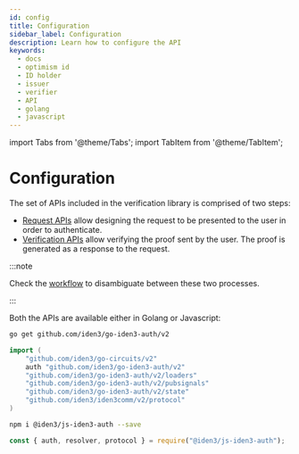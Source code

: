 ```yaml
---
id: config
title: Configuration
sidebar_label: Configuration
description: Learn how to configure the API
keywords:
  - docs
  - optimism id
  - ID holder
  - issuer
  - verifier
  - API
  - golang
  - javascript
---
```


import Tabs from '@theme/Tabs';
import TabItem from '@theme/TabItem';

# Configuration

The set of APIs included in the verification library is comprised of two steps:

- [Request APIs](./request-api-guide.md) allow designing the request to be presented to the user in order to authenticate.
- [Verification APIs](./verification-api-guide.md) allow verifying the proof sent by the user. The proof is generated as a response to the request.

:::note

Check the <ins>[workflow](./verifier-library-intro.md)</ins> to disambiguate between these two processes.

:::

Both the APIs are available either in Golang or Javascript:

<Tabs>
<TabItem value="Golang">

```bash
go get github.com/iden3/go-iden3-auth/v2
```

```go
import (
    "github.com/iden3/go-circuits/v2"
    auth "github.com/iden3/go-iden3-auth/v2"
    "github.com/iden3/go-iden3-auth/v2/loaders"
    "github.com/iden3/go-iden3-auth/v2/pubsignals"
    "github.com/iden3/go-iden3-auth/v2/state"
    "github.com/iden3/iden3comm/v2/protocol"
)
```

</TabItem>
<TabItem value="Javascript">

```bash
npm i @iden3/js-iden3-auth --save
```

```js
const { auth, resolver, protocol } = require("@iden3/js-iden3-auth");
```

</TabItem>
</Tabs>
